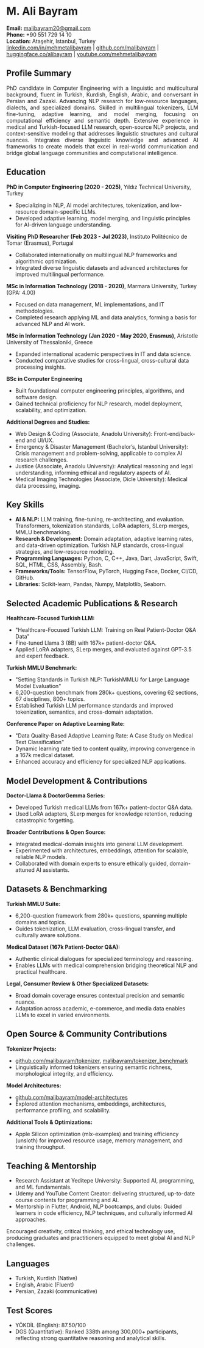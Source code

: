 
# M. Ali Bayram  
**Email:** [malibayram20@gmail.com](mailto:malibayram20@gmail.com)  
**Phone:** +90 551 729 14 10  
**Location:** Ataşehir, Istanbul, Turkey  
[linkedin.com/in/mehmetalibayram](https://linkedin.com/in/mehmetalibayram) | [github.com/malibayram](https://github.com/malibayram) | [huggingface.co/alibayram](https://huggingface.co/alibayram) | [youtube.com/mehmetalibayram](https://youtube.com/mehmetalibayram)  


## Profile Summary
<p align="justify">
PhD candidate in Computer Engineering with a linguistic and multicultural background, fluent in Turkish, Kurdish, English, Arabic, and conversant in Persian and Zazaki. Advancing NLP research for low-resource languages, dialects, and specialized domains. Skilled in multilingual tokenizers, LLM fine-tuning, adaptive learning, and model merging, focusing on computational efficiency and semantic depth. Extensive experience in medical and Turkish-focused LLM research, open-source NLP projects, and context-sensitive modeling that addresses linguistic structures and cultural nuances. Integrates diverse linguistic knowledge and advanced AI frameworks to create models that excel in real-world communication and bridge global language communities and computational intelligence.
</p>


## Education
**PhD in Computer Engineering (2020 - 2025)**, Yıldız Technical University, Turkey  
- Specializing in NLP, AI model architectures, tokenization, and low-resource domain-specific LLMs.  
- Developed adaptive learning, model merging, and linguistic principles for AI-driven language understanding.

**Visiting PhD Researcher (Feb 2023 - Jul 2023)**, Instituto Politécnico de Tomar (Erasmus), Portugal  
- Collaborated internationally on multilingual NLP frameworks and algorithmic optimization.  
- Integrated diverse linguistic datasets and advanced architectures for improved multilingual performance.

**MSc in Information Technology (2018 - 2020)**, Marmara University, Turkey (GPA: 4.00)  
- Focused on data management, ML implementations, and IT methodologies.  
- Completed research applying ML and data analytics, forming a basis for advanced NLP and AI work.

**MSc in Information Technology (Jan 2020 - May 2020, Erasmus)**, Aristotle University of Thessaloniki, Greece  
- Expanded international academic perspectives in IT and data science.  
- Conducted comparative studies for cross-lingual, cross-cultural data processing insights.

**BSc in Computer Engineering**  
- Built foundational computer engineering principles, algorithms, and software design.  
- Gained technical proficiency for NLP research, model deployment, scalability, and optimization.

**Additional Degrees and Studies:**  
- Web Design & Coding (Associate, Anadolu University): Front-end/back-end and UI/UX.  
- Emergency & Disaster Management (Bachelor’s, Istanbul University): Crisis management and problem-solving, applicable to complex AI research challenges.  
- Justice (Associate, Anadolu University): Analytical reasoning and legal understanding, informing ethical and regulatory aspects of AI.
- Medical Imaging Technologies (Associate, Dicle University): Medical data processing, imaging.

## Key Skills
- **AI & NLP:** LLM training, fine-tuning, re-architecting, and evaluation. Transformers, tokenization standards, LoRA adapters, SLerp merges, MMLU benchmarking.
- **Research & Development:** Domain adaptation, adaptive learning rates, and data-driven optimization. Turkish NLP standards, cross-lingual strategies, and low-resource modeling.
- **Programming Languages:** Python, C, C++, Java, Dart, JavaScript, Swift, SQL, HTML, CSS, Assembly, Bash.  
- **Frameworks/Tools:** TensorFlow, PyTorch, Hugging Face, Docker, CI/CD, GitHub.  
- **Libraries:** Scikit-learn, Pandas, Numpy, Matplotlib, Seaborn.
## Selected Academic Publications & Research
**Healthcare-Focused Turkish LLM:**  
- "Healthcare-Focused Turkish LLM: Training on Real Patient-Doctor Q&A Data"  
- Fine-tuned Llama 3 (8B) with 167k+ patient-doctor Q&A.  
- Applied LoRA adapters, SLerp merges, and evaluated against GPT-3.5 and expert feedback.

**Turkish MMLU Benchmark:**  
- "Setting Standards in Turkish NLP: TurkishMMLU for Large Language Model Evaluation"  
- 6,200-question benchmark from 280k+ questions, covering 62 sections, 67 disciplines, 800+ topics.  
- Established Turkish LLM performance standards and improved tokenization, semantics, and cross-domain adaptation.

**Conference Paper on Adaptive Learning Rate:**  
- "Data Quality-Based Adaptive Learning Rate: A Case Study on Medical Text Classification"  
- Dynamic learning rate tied to content quality, improving convergence in a 167k medical dataset.  
- Enhanced accuracy and efficiency for specialized NLP applications.

## Model Development & Contributions
**Doctor-Llama & DoctorGemma Series:**  
- Developed Turkish medical LLMs from 167k+ patient-doctor Q&A data.  
- Used LoRA adapters, SLerp merges for knowledge retention, reducing catastrophic forgetting.

**Broader Contributions & Open Source:**  
- Integrated medical-domain insights into general LLM development.  
- Experimented with architectures, embeddings, attention for scalable, reliable NLP models.  
- Collaborated with domain experts to ensure ethically guided, domain-attuned AI assistants.

## Datasets & Benchmarking
**Turkish MMLU Suite:**  
- 6,200-question framework from 280k+ questions, spanning multiple domains and topics.  
- Guides tokenization, LLM evaluation, cross-lingual transfer, and culturally aware solutions.

**Medical Dataset (167k Patient-Doctor Q&A):**  
- Authentic clinical dialogues for specialized terminology and reasoning.  
- Enables LLMs with medical comprehension bridging theoretical NLP and practical healthcare.

**Legal, Consumer Review & Other Specialized Datasets:**  
- Broad domain coverage ensures contextual precision and semantic nuance.  
- Adaptation across academic, e-commerce, and media data enables LLMs to excel in varied environments.

## Open Source & Community Contributions
**Tokenizer Projects:**  
- [github.com/malibayram/tokenizer](https://github.com/malibayram/tokenizer), [malibayram/tokenizer_benchmark](https://github.com/malibayram/tokenizer_benchmark)  
- Linguistically informed tokenizers ensuring semantic richness, morphological integrity, and efficiency.

**Model Architectures:**  
- [github.com/malibayram/model-architectures](https://github.com/malibayram/model-architectures)  
- Explored attention mechanisms, embeddings, architectures, performance profiling, and scalability.

**Additional Tools & Optimizations:**  
- Apple Silicon optimization (mlx-examples) and training efficiency (unsloth) for improved resource usage, memory management, and training throughput.

## Teaching & Mentorship
- Research Assistant at Yeditepe University: Supported AI, programming, and ML fundamentals.  
- Udemy and YouTube Content Creator: delivering structured, up-to-date course contents for programming and AI.
- Mentorship in Flutter, Android, NLP bootcamps, and clubs: Guided learners in code efficiency, NLP techniques, and culturally informed AI approaches.

Encouraged creativity, critical thinking, and ethical technology use, producing graduates and practitioners equipped to meet global AI and NLP challenges.

## Languages
* Turkish, Kurdish (Native)  
* English, Arabic (Fluent)  
* Persian, Zazaki (communicative)

## Test Scores
- YÖKDİL (English): 87.50/100
- DGS (Quantitative): Ranked 338th among 300,000+ participants, reflecting strong quantitative reasoning and analytical skills.